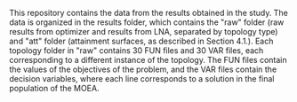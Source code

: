 This repository contains the data from the results obtained in the study. The data is organized in the results folder, which contains the "raw" folder (raw results from optimizer and results from LNA, separated by topology type) and "att" folder (attainment surfaces, as described in Section 4.1.). Each topology folder in "raw" contains 30 FUN files and 30 VAR files, each corresponding to a different instance of the topology. The FUN files contain the values of the objectives of the problem, and the VAR files contain the decision variables, where each line corresponds to a solution in the final population of the MOEA.
